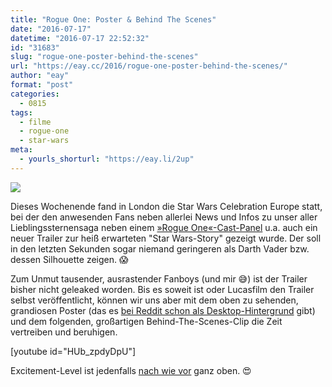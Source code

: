 ```yaml
---
title: "Rogue One: Poster & Behind The Scenes"
date: "2016-07-17"
datetime: "2016-07-17 22:52:32"
id: "31683"
slug: "rogue-one-poster-behind-the-scenes"
url: "https://eay.cc/2016/rogue-one-poster-behind-the-scenes/"
author: "eay"
format: "post"
categories:
  - 0815
tags:
  - filme
  - rogue-one
  - star-wars
meta:
  - yourls_shorturl: "https://eay.li/2up"
---
```


![](https://eay.cc/uploads/2016/rogue-one-poster.jpg)

Dieses Wochenende fand in London die Star Wars Celebration Europe statt, bei der den anwesenden Fans neben allerlei News und Infos zu unser aller Lieblings­sternen­saga neben einem [»Rogue One«-Cast-Panel](https://www.youtube.com/watch?v=1oQzVCJ_sQE) u.a. auch ein neuer Trailer zur heiß erwarteten "Star Wars-Story" gezeigt wurde. Der soll in den letzten Sekunden sogar niemand geringeren als Darth Vader bzw. dessen Silhouette zeigen. 😱

Zum Unmut tausender, ausrastender Fanboys (und mir 😅) ist der Trailer bisher nicht geleaked worden. Bis es soweit ist oder Lucasfilm den Trailer selbst veröffentlicht, können wir uns aber mit dem oben zu sehenden, grandiosen Poster (das es [bei Reddit schon als Desktop-Hintergrund](https://www.reddit.com/r/StarWars/comments/4t0q0n/wallpaper_of_new_poster/) gibt) und dem folgenden, großartigen Behind-The-Scenes-Clip die Zeit vertreiben und beruhigen.

\[youtube id="HUb\_zpdyDpU"\]

Excitement-Level ist jedenfalls [nach wie vor](https://eay.cc/2016/rogue-one-a-star-wars-story-trailer/) ganz oben. 😍
